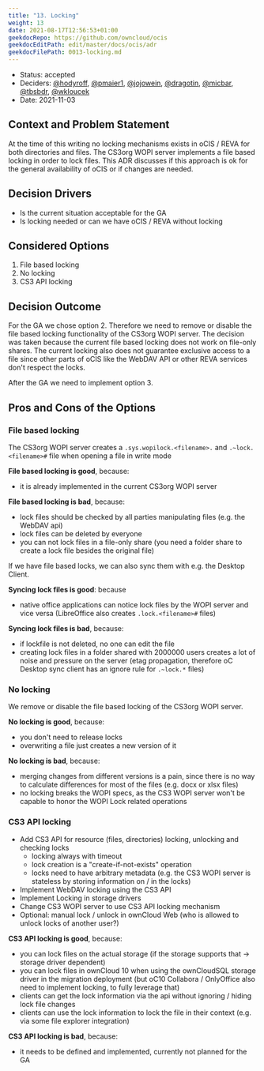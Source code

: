 ```yaml
---
title: "13. Locking"
weight: 13
date: 2021-08-17T12:56:53+01:00
geekdocRepo: https://github.com/owncloud/ocis
geekdocEditPath: edit/master/docs/ocis/adr
geekdocFilePath: 0013-locking.md
---
```


- Status: accepted
- Deciders: [@hodyroff](https://github.com/hodyroff), [@pmaier1](https://github.com/pmaier1), [@jojowein](https://github.com/jojowein), [@dragotin](https://github.com/dragotin), [@micbar](https://github.com/micbar), [@tbsbdr](https://github.com/tbsbdr), [@wkloucek](https://github.com/wkloucek)
- Date: 2021-11-03

## Context and Problem Statement

At the time of this writing no locking mechanisms exists in oCIS / REVA for both directories and files. The CS3org WOPI server implements a file based locking in order to lock files. This ADR discusses if this approach is ok for the general availability of oCIS or if changes are needed.

## Decision Drivers

- Is the current situation acceptable for the GA
- Is locking needed or can we have oCIS / REVA without locking

## Considered Options

1. File based locking
2. No locking
3. CS3 API locking

## Decision Outcome

For the GA we chose option 2. Therefore we need to remove or disable the file based locking functionality of the CS3org WOPI server. The decision was taken because the current file based locking does not work on file-only shares. The current locking also does not guarantee exclusive access to a file since other parts of oCIS like the WebDAV API or other REVA services don't respect the locks.

After the GA we need to implement option 3.

## Pros and Cons of the Options

### File based locking

The CS3org WOPI server creates a `.sys.wopilock.<filename>.` and `.~lock.<filename>#` file when opening a file in write mode

**File based locking is good**, because:

- it is already implemented in the current CS3org WOPI server

**File based locking is bad**, because:

- lock files should be checked by all parties manipulating files (e.g. the WebDAV api)
- lock files can be deleted by everyone
- you can not lock files in a file-only share (you need a folder share to create a lock file besides the original file)

If we have file based locks, we can also sync them with e.g. the Desktop Client.

**Syncing lock files is good**: because

- native office applications can notice lock files by the WOPI server and vice versa (LibreOffice also creates `.lock.<filename>#` files)

**Syncing lock files is bad**, because:

- if lockfile is not deleted, no one can edit the file
- creating lock files in a folder shared with 2000000 users creates a lot of noise and pressure on the server (etag propagation, therefore oC Desktop sync client has an ignore rule for `.~lock.*` files)

### No locking

We remove or disable the file based locking of the CS3org WOPI server.

**No locking is good**, because:

- you don't need to release locks
- overwriting a file just creates a new version of it

**No locking is bad**, because:

- merging changes from different versions is a pain, since there is no way to calculate differences for most of the files (e.g. docx or xlsx files)
- no locking breaks the WOPI specs, as the CS3 WOPI server won't be capable to honor the WOPI Lock related operations

### CS3 API locking

- Add CS3 API for resource (files, directories) locking, unlocking and checking locks
  - locking always with timeout
  - lock creation is a "create-if-not-exists" operation
  - locks need to have arbitrary metadata (e.g. the CS3 WOPI server is stateless by storing information on / in the locks)
- Implement WebDAV locking using the CS3 API
- Implement Locking in storage drivers
- Change CS3 WOPI server to use CS3 API locking mechanism
- Optional: manual lock / unlock in ownCloud Web (who is allowed to unlock locks of another user?)

**CS3 API locking is good**, because:

- you can lock files on the actual storage (if the storage supports that -> storage driver dependent)
- you can lock files in ownCloud 10 when using the ownCloudSQL storage driver in the migration deployment (but oC10 Collabora / OnlyOffice also need to implement locking, to fully leverage that)
- clients can get the lock information via the api without ignoring / hiding lock file changes
- clients can use the lock information to lock the file in their context (e.g. via some file explorer integration)

**CS3 API locking is bad**, because:

- it needs to be defined and implemented, currently not planned for the GA
